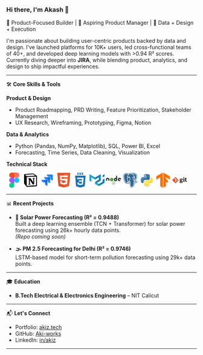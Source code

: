### Hi there, I'm Akash 👋  
🚀 Product-Focused Builder | 🎯 Aspiring Product Manager | 🧠 Data + Design + Execution  

I'm passionate about building user-centric products backed by data and design. I’ve launched platforms for 10K+ users, led cross-functional teams of 40+, and developed deep learning models with >0.94 R² scores. Currently diving deeper into **JIRA**, while blending product, analytics, and design to ship impactful experiences.

---

🛠️ **Core Skills & Tools**

**Product & Design**
- Product Roadmapping, PRD Writing, Feature Prioritization, Stakeholder Management  
- UX Research, Wireframing, Prototyping, Figma, Notion

**Data & Analytics**
- Python (Pandas, NumPy, Matplotlib), SQL, Power BI, Excel  
- Forecasting, Time Series, Data Cleaning, Visualization

**Technical Stack**
<div>
  <!-- 🧩 Design & PM Tools -->
  <img src="https://github.com/devicons/devicon/blob/master/icons/figma/figma-original.svg" title="Figma" alt="Figma" width="40" height="40"/>
  <img src="https://github.com/devicons/devicon/blob/master/icons/notion/notion-original.svg" title="Notion" alt="Notion" width="40" height="40"/>
  <img src="https://github.com/devicons/devicon/blob/master/icons/jira/jira-original.svg" title="Jira" alt="Jira" width="40" height="40"/>

  <!-- 🎨 Frontend & UI -->
  <img src="https://github.com/devicons/devicon/blob/master/icons/html5/html5-original.svg" title="HTML5" alt="HTML5" width="40" height="40"/>
  <img src="https://github.com/devicons/devicon/blob/master/icons/css3/css3-plain-wordmark.svg" title="CSS3" alt="CSS3" width="40" height="40"/>
  <img src="https://github.com/devicons/devicon/blob/master/icons/materialui/materialui-original.svg" title="Material UI" alt="Material UI" width="40" height="40"/>

  <!-- 🔧 Backend & Databases -->
  <img src="https://github.com/devicons/devicon/blob/master/icons/nodejs/nodejs-original-wordmark.svg" title="Node.js" alt="Node.js" width="40" height="40"/>
  <img src="https://github.com/devicons/devicon/blob/master/icons/postgresql/postgresql-plain.svg" title="PostgreSQL" alt="PostgreSQL" width="40" height="40"/>

  <!-- 📊 Data Science & ML -->
  <img src="https://github.com/devicons/devicon/blob/master/icons/python/python-original.svg" title="Python" alt="Python" width="40" height="40"/>
  <img src="https://github.com/devicons/devicon/blob/master/icons/tensorflow/tensorflow-original.svg" title="TensorFlow" alt="TensorFlow" width="40" height="40"/>

  <!-- 🔄 Version Control -->
  <img src="https://github.com/devicons/devicon/blob/master/icons/git/git-original-wordmark.svg" title="Git" alt="Git" width="40" height="40"/>
</div>


---

📊 **Recent Projects**

- **🔋 Solar Power Forecasting (R² = 0.9488)**  
  Built a deep learning ensemble (TCN + Transformer) for solar power forecasting using 26k+ hourly data points.  
  *(Repo coming soon)*

- **🌫️ PM 2.5 Forecasting for Delhi (R² = 0.9746)**  
  LSTM-based model for short-term pollution forecasting using 29k+ data points.  

---

🎓 **Education**  
- **B.Tech Electrical & Electronics Engineering** – NIT Calicut 

---

📬 **Let's Connect**  
- Portfolio: [akiz.tech](https://akiz.framer.website)  
- GitHub: [Aki-works](https://github.com/Aki-works)  
- LinkedIn: [in/akiz](https://linkedin.com/in/akiz) 
---
